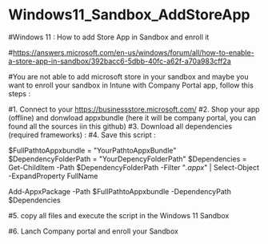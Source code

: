 # Windows11_Sandbox_AddStoreApp
#Windows 11 : How to add Store App in Sandbox and enroll it

#https://answers.microsoft.com/en-us/windows/forum/all/how-to-enable-a-store-app-in-sandbox/392bacc6-5dbb-40fc-a62f-a70a983cff2a

#You are not able to add microsoft store in your sandbox and maybe you want to enroll your sandbox in Intune with Company Portal app, follow this steps : 

#1. Connect to your https://businessstore.microsoft.com/
#2. Shop your app (offline) and donwload appxbundle (here it will be company portal, you can found all the sources iin this github)
#3. Download all dependencies (required frameworks) :
#4. Save this script :

$FullPathtoAppxbundle = "YourPathtoAppxBundle"
$DependencyFolderPath = "YourDepencyFolderPath"
$Dependencies = Get-ChildItem -Path $DependencyFolderPath -Filter "*.appx*" | Select-Object -ExpandProperty FullName

Add-AppxPackage -Path $FullPathtoAppxbundle -DependencyPath $Dependencies


#5. copy all files and execute the script in the Windows 11 Sandbox

#6. Lanch Company portal and enroll your Sandbox

